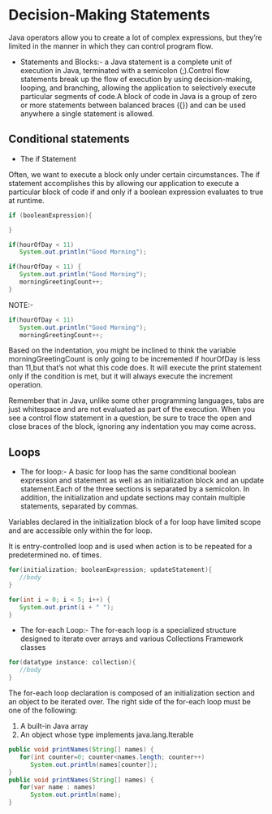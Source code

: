 # Decision-Making Statements

Java operators allow you to create a lot of complex expressions, but they’re limited in the manner in which they can control program flow.

- Statements and Blocks:- a Java statement is a complete unit of execution in Java, terminated with a semicolon (;).Control flow statements break up the flow of execution by
using decision-­making, looping, and branching, allowing the application to selectively execute particular segments of code.A block of code in Java is a group of zero or more statements between balanced braces ({}) and can be used anywhere a single statement is allowed.

## Conditional statements

- The if Statement

Often, we want to execute a block only under certain circumstances. The if statement accomplishes this by allowing our application to execute a particular block of code if and only if a boolean expression evaluates to true at runtime.

```java
if (booleanExpression){

}
```

```java
if(hourOfDay < 11)
   System.out.println("Good Morning");

if(hourOfDay < 11) {
   System.out.println("Good Morning");
   morningGreetingCount++;
}
```

NOTE:-

```java
if(hourOfDay < 11)
   System.out.println("Good Morning");
   morningGreetingCount++;
```

Based on the indentation, you might be inclined to think the variable morningGreetingCount is only going to be incremented if hourOfDay is less than 11,but that’s not what this code does. It will execute the print statement only if the condition is met, but it will always execute the increment operation.

Remember that in Java, unlike some other programming languages, tabs are just whitespace and are not evaluated as part of the execution. When you see a control flow
statement in a question, be sure to trace the open and close braces of the block, ignoring any indentation you may come across.

## Loops

- The for loop:- A basic for loop has the same conditional boolean expression and statement as well as an initialization block and an update statement.Each of the three sections is separated by a semicolon. In addition, the initialization and update sections may contain multiple statements, separated by commas.

Variables declared in the initialization block of a for loop have limited scope and are accessible only within the for loop.

It is entry-controlled loop and is used when action is to be repeated for a predetermined no. of times.

```java
for(initialization; booleanExpression; updateStatement){
   //body
}
```

```java
for(int i = 0; i < 5; i++) {
   System.out.print(i + " ");
}
```

- The for-­each Loop:- The for-­each loop is a specialized structure designed to iterate over arrays and various ­Collections Framework classes

```java
for(datatype instance: collection){
   //body
}
```

The for-­each loop declaration is composed of an initialization section and an object to be iterated over. The right side of the for-­each loop must be one of the following:

1. A built-­in Java array
2. An object whose type implements java.lang.Iterable

```java
public void printNames(String[] names) {
   for(int counter=0; counter<names.length; counter++)
      System.out.println(names[counter]);
}
public void printNames(String[] names) {
   for(var name : names)
      System.out.println(name);
}
```
